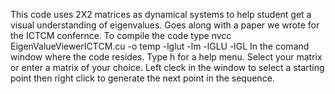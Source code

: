 This code uses 2X2 matrices as dynamical systems to help student get a visual understanding of eigenvalues. Goes along with a paper we wrote for the ICTCM confernce.
To compile the code type
nvcc EigenValueViewerICTCM.cu -o temp -lglut -lm -lGLU -lGL
In the comand window where the code resides.
Type h for a help menu.
Select your matrix or enter a matrix of your choice.
Left cleck in the window to select a starting point then right click to generate the next point in the sequence.
